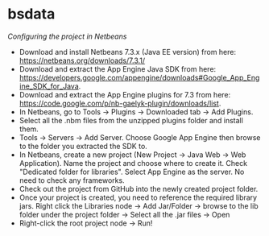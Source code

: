bsdata
======

*Configuring the project in Netbeans*
- Download and install Netbeans 7.3.x (Java EE version) from here: https://netbeans.org/downloads/7.3.1/
- Download and extract the App Engine Java SDK from here: https://developers.google.com/appengine/downloads#Google_App_Engine_SDK_for_Java.
- Download and extract the App Engine plugins for 7.3 from here: https://code.google.com/p/nb-gaelyk-plugin/downloads/list.
- In Netbeans, go to Tools -> Plugins -> Downloaded tab -> Add Plugins.
- Select all the .nbm files from the unzipped plugins folder and install them.
- Tools -> Servers -> Add Server. Choose Google App Engine then browse to the folder you extracted the SDK to.
- In Netbeans, create a new project (New Project -> Java Web -> Web Application). Name the project and choose where to create it. Check "Dedicated folder for libraries". Select App Engine as the server. No need to check any frameworks.
- Check out the project from GitHub into the newly created project folder.
- Once your project is created, you need to reference the required library jars. Right click the Libraries node -> Add Jar/Folder -> browse to the lib folder under the project folder -> Select all the .jar files -> Open
- Right-click the root project node -> Run!
